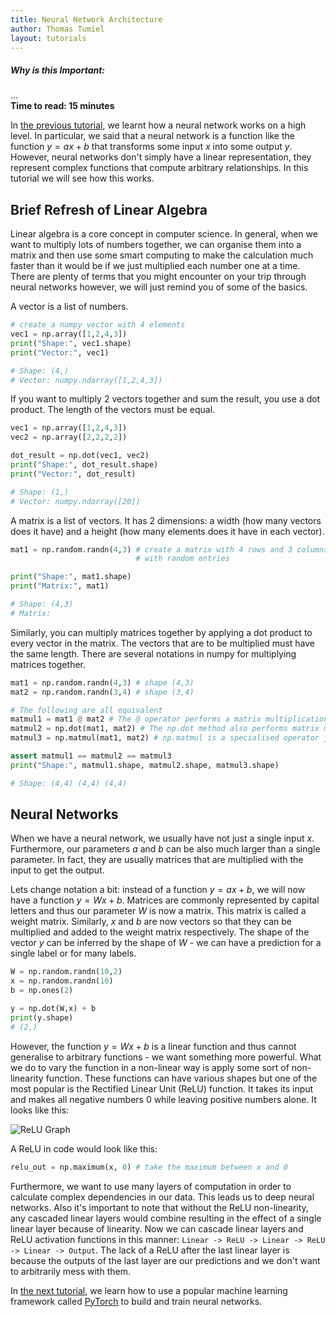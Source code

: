 ```yaml
---
title: Neural Network Architecture
author: Thomas Tumiel
layout: tutorials
---
```


<div class="alert alert-block alert-info">
<h5>Why is this Important:</h5>
...
<br />
<strong>Time to read: 15 minutes</strong>
</div>

In [the previous tutorial](), we learnt how a neural network works on a high level. In particular, we said that a neural network is a function like the function $y=ax+b$ that transforms some input $x$ into some output $y$. However, neural networks don't simply have a linear representation, they represent complex functions that compute arbitrary relationships. In this tutorial we will see how this works.

## Brief Refresh of Linear Algebra

Linear algebra is a core concept in computer science. In general, when we want to multiply lots of numbers together, we can organise them into a matrix and then use some smart computing to make the calculation much faster than it would be if we just multiplied each number one at a time. There are plenty of terms that you might encounter on your trip through neural networks however, we will just remind you of some of the basics.

A vector is a list of numbers.

```python
# create a numpy vector with 4 elements
vec1 = np.array([1,2,4,3])
print("Shape:", vec1.shape)
print("Vector:", vec1)

# Shape: (4,)
# Vector: numpy.ndarray([1,2,4,3])
```

If you want to multiply 2 vectors together and sum the result, you use a dot product. The length of the vectors must be equal.

```python
vec1 = np.array([1,2,4,3])
vec2 = np.array([2,2,2,2])

dot_result = np.dot(vec1, vec2)
print("Shape:", dot_result.shape)
print("Vector:", dot_result)

# Shape: (1,)
# Vector: numpy.ndarray([20])
```

A matrix is a list of vectors. It has 2 dimensions: a width (how many vectors does it have) and a height (how many elements does it have in each vector).

```python
mat1 = np.random.randn(4,3) # create a matrix with 4 rows and 3 columns
                            # with random entries

print("Shape:", mat1.shape)
print("Matrix:", mat1)

# Shape: (4,3)
# Matrix:
```

Similarly, you can multiply matrices together by applying a dot product to every vector in the matrix. The vectors that are to be multiplied must have the same length. There are several notations in numpy for multiplying matrices together.

```python
mat1 = np.random.randn(4,3) # shape (4,3)
mat2 = np.random.randn(3,4) # shape (3,4)

# The following are all equivalent
matmul1 = mat1 @ mat2 # The @ operator performs a matrix multiplication in python >=3.5
matmul2 = np.dot(mat1, mat2) # The np.dot method also performs matrix multiplication
matmul3 = np.matmul(mat1, mat2) # np.matmul is a specialised operator just for matrices

assert matmul1 == matmul2 == matmul3
print("Shape:", matmul1.shape, matmul2.shape, matmul3.shape)

# Shape: (4,4) (4,4) (4,4)
```

## Neural Networks

When we have a neural network, we usually have not just a single input $x$. Furthermore, our parameters $a$ and $b$ can be also much larger than a single parameter. In fact, they are usually matrices that are multiplied with the input to get the output.

Lets change notation a bit: instead of a function $y = ax+b$, we will now have a function $y = Wx + b$. Matrices are commonly represented by capital letters and thus our parameter $W$ is now a matrix. This matrix is called a weight matrix. Similarly, $x$ and $b$ are now vectors so that they can be multiplied and added to the weight matrix respectively. The shape of the vector $y$ can be inferred by the shape of $W$  - we can have a prediction for a single label or for many labels.

```python
W = np.random.randn(10,2)
x = np.random.randn(10)
b = np.ones(2)

y = np.dot(W,x) + b
print(y.shape)
# (2,)
```

However, the function $y = Wx + b$ is a linear function and thus cannot generalise to arbitrary functions - we want something more powerful. What we do to vary the function in a non-linear way is apply some sort of non-linearity function. These functions can have various shapes but one of the most popular is the Rectified Linear Unit (ReLU) function. It takes its input and makes all negative numbers 0 while leaving positive numbers alone. It looks like this:

![ReLU Graph]()

A ReLU in code would look like this:

```python
relu_out = np.maximum(x, 0) # take the maximum between x and 0
```

Furthermore, we want to use many layers of computation in order to calculate complex dependencies in our data. This leads us to deep neural networks. Also it's important to note that without the ReLU non-linearity, any cascaded linear layers would combine resulting in the effect of a single linear layer because of linearity. Now we can cascade linear layers and ReLU activation functions in this manner: `Linear -> ReLU -> Linear -> ReLU -> Linear -> Output`. The lack of a ReLU after the last linear layer is because the outputs of the last layer are our predictions and we don't want to arbitrarily mess with them.



In [the next tutorial](), we learn how to use a popular machine learning framework called [PyTorch]() to build and train neural networks.
